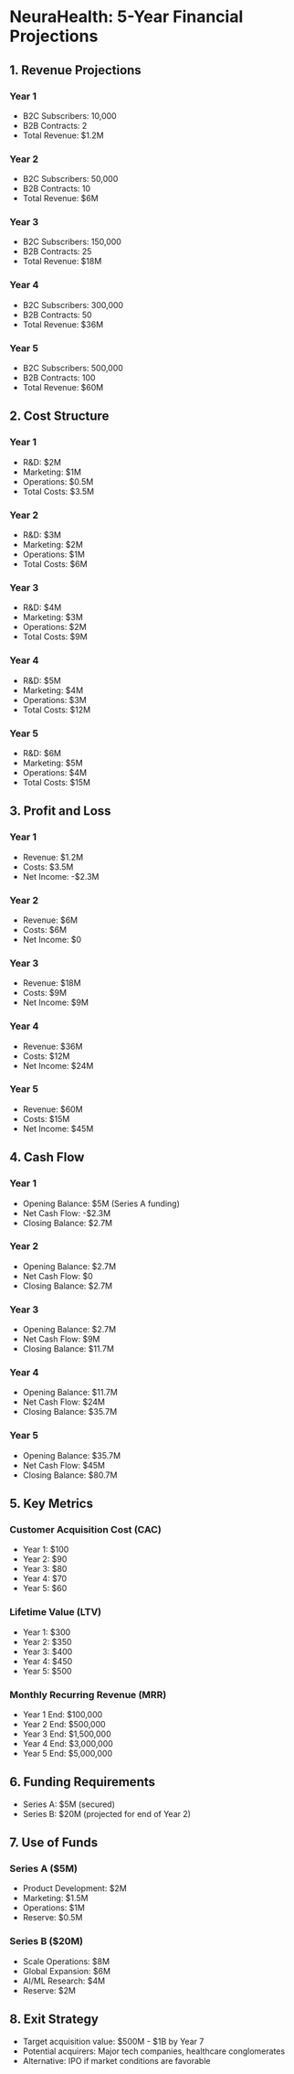 # NeuraHealth: 5-Year Financial Projections

## 1. Revenue Projections

### Year 1
- B2C Subscribers: 10,000
- B2B Contracts: 2
- Total Revenue: $1.2M

### Year 2
- B2C Subscribers: 50,000
- B2B Contracts: 10
- Total Revenue: $6M

### Year 3
- B2C Subscribers: 150,000
- B2B Contracts: 25
- Total Revenue: $18M

### Year 4
- B2C Subscribers: 300,000
- B2B Contracts: 50
- Total Revenue: $36M

### Year 5
- B2C Subscribers: 500,000
- B2B Contracts: 100
- Total Revenue: $60M

## 2. Cost Structure

### Year 1
- R&D: $2M
- Marketing: $1M
- Operations: $0.5M
- Total Costs: $3.5M

### Year 2
- R&D: $3M
- Marketing: $2M
- Operations: $1M
- Total Costs: $6M

### Year 3
- R&D: $4M
- Marketing: $3M
- Operations: $2M
- Total Costs: $9M

### Year 4
- R&D: $5M
- Marketing: $4M
- Operations: $3M
- Total Costs: $12M

### Year 5
- R&D: $6M
- Marketing: $5M
- Operations: $4M
- Total Costs: $15M

## 3. Profit and Loss

### Year 1
- Revenue: $1.2M
- Costs: $3.5M
- Net Income: -$2.3M

### Year 2
- Revenue: $6M
- Costs: $6M
- Net Income: $0

### Year 3
- Revenue: $18M
- Costs: $9M
- Net Income: $9M

### Year 4
- Revenue: $36M
- Costs: $12M
- Net Income: $24M

### Year 5
- Revenue: $60M
- Costs: $15M
- Net Income: $45M

## 4. Cash Flow

### Year 1
- Opening Balance: $5M (Series A funding)
- Net Cash Flow: -$2.3M
- Closing Balance: $2.7M

### Year 2
- Opening Balance: $2.7M
- Net Cash Flow: $0
- Closing Balance: $2.7M

### Year 3
- Opening Balance: $2.7M
- Net Cash Flow: $9M
- Closing Balance: $11.7M

### Year 4
- Opening Balance: $11.7M
- Net Cash Flow: $24M
- Closing Balance: $35.7M

### Year 5
- Opening Balance: $35.7M
- Net Cash Flow: $45M
- Closing Balance: $80.7M

## 5. Key Metrics

### Customer Acquisition Cost (CAC)
- Year 1: $100
- Year 2: $90
- Year 3: $80
- Year 4: $70
- Year 5: $60

### Lifetime Value (LTV)
- Year 1: $300
- Year 2: $350
- Year 3: $400
- Year 4: $450
- Year 5: $500

### Monthly Recurring Revenue (MRR)
- Year 1 End: $100,000
- Year 2 End: $500,000
- Year 3 End: $1,500,000
- Year 4 End: $3,000,000
- Year 5 End: $5,000,000

## 6. Funding Requirements

- Series A: $5M (secured)
- Series B: $20M (projected for end of Year 2)

## 7. Use of Funds

### Series A ($5M)
- Product Development: $2M
- Marketing: $1.5M
- Operations: $1M
- Reserve: $0.5M

### Series B ($20M)
- Scale Operations: $8M
- Global Expansion: $6M
- AI/ML Research: $4M
- Reserve: $2M

## 8. Exit Strategy

- Target acquisition value: $500M - $1B by Year 7
- Potential acquirers: Major tech companies, healthcare conglomerates
- Alternative: IPO if market conditions are favorable

